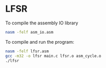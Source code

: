 # LFSR

To compile the assembly IO library
``` bash
nasm -felf asm_io.asm
```

To compile and run the program:

```bash
nasm -felf lfsr.asm
gcc -m32 -o lfsr main.c lfsr.o asm_cycle.o
./lfsr
```
